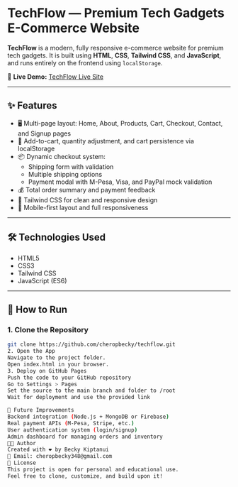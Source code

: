 # TechFlow — Premium Tech Gadgets E-Commerce Website

**TechFlow** is a modern, fully responsive e-commerce website for premium tech gadgets. It is built using **HTML**, **CSS**, **Tailwind CSS**, and **JavaScript**, and runs entirely on the frontend using `localStorage`.

🔗 **Live Demo:** [TechFlow Live Site](https://cheropbecky.github.io/techflow/)

---

## ✨ Features

- 🖥️ Multi-page layout: Home, About, Products, Cart, Checkout, Contact, and Signup pages  
- 🛒 Add-to-cart, quantity adjustment, and cart persistence via localStorage  
- 📦 Dynamic checkout system:  
  - Shipping form with validation  
  - Multiple shipping options  
  - Payment modal with M-Pesa, Visa, and PayPal mock validation  
- 💰 Total order summary and payment feedback  
- 🎨 Tailwind CSS for clean and responsive design  
- 📱 Mobile-first layout and full responsiveness  

---

## 🛠️ Technologies Used

- HTML5  
- CSS3  
- Tailwind CSS  
- JavaScript (ES6)

---

## 🚀 How to Run

### 1. Clone the Repository
```bash
git clone https://github.com/cheropbecky/techflow.git
2. Open the App
Navigate to the project folder.
Open index.html in your browser.
3. Deploy on GitHub Pages
Push the code to your GitHub repository
Go to Settings > Pages
Set the source to the main branch and folder to /root
Wait for deployment and use the provided link

🚧 Future Improvements
Backend integration (Node.js + MongoDB or Firebase)
Real payment APIs (M-Pesa, Stripe, etc.)
User authentication system (login/signup)
Admin dashboard for managing orders and inventory
👩‍💻 Author
Created with ❤️ by Becky Kiptanui
📧 Email: cheropbecky348@gmail.com
📄 License
This project is open for personal and educational use.
Feel free to clone, customize, and build upon it!
